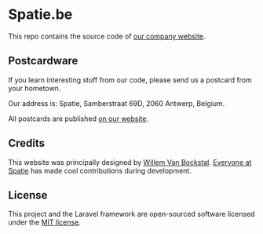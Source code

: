 # Spatie.be

This repo contains the source code of [our company website](https://spatie.be).

## Postcardware

If you learn interesting stuff from our code, please send us a postcard from your hometown.

Our address is: Spatie, Samberstraat 69D, 2060 Antwerp, Belgium.

All postcards are published [on our website](https://spatie.be/en/opensource/postcards).

## Credits

This website was principally designed by [Willem Van Bockstal](https://github.com/orgs/spatie/people/willemvb). [Everyone at Spatie](https://github.com/orgs/spatie/people) has made cool contributions during development.

## License

This project and the Laravel framework are open-sourced software licensed under the [MIT license](http://opensource.org/licenses/MIT).
